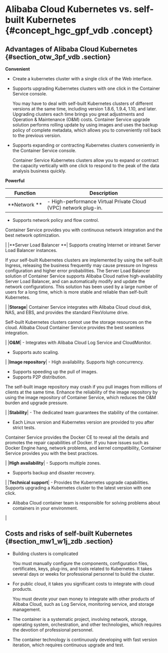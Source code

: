# Alibaba Cloud Kubernetes vs. self-built Kubernetes {#concept_hgc_gpf_vdb .concept}

## Advantages of Alibaba Cloud Kubernetes {#section_otw_3pf_vdb .section}

**Convenient**

-   Create a kubernetes cluster with a single click of the Web interface.
-   Supports upgrading Kubernetes clusters with one click in the Container Service console.

    You may have to deal with self-built Kubernetes clusters of different versions at the same time, including version 1.8.6, 1.9.4, 1.10, and later. Upgrading clusters each time brings you great adjustments and Operation & Maintenance \(O&M\) costs. Container Service upgrade solution performs rolling update by using images and uses the backup policy of complete metadata, which allows you to conveniently roll back to the previous version.

-   Supports expanding or contracting Kubernetes clusters conveniently in the Container Service console.

    Container Service Kubernetes clusters allow you to expand or contract the capacity vertically with one click to respond to the peak of the data analysis business quickly.


**Powerful**

|Function|Description|
|--------|-----------|
|**Network **| -   High-performance Virtual Private Cloud \(VPC\) network plug-in.
-   Supports network policy and flow control.

 Container Service provides you with continuous network integration and the best network optimization.

 |
|**Server Load Balancer **| Supports creating Internet or intranet Server Load Balancer instances.

 If your self-built Kubernetes clusters are implemented by using the self-built Ingress, releasing the business frequently may cause pressure on Ingress configuration and higher error probabilities. The Server Load Balancer solution of Container Service supports Alibaba Cloud native high-availability Server Load Balancer, and can automatically modify and update the network configurations. This solution has been used by a large number of users for a long time, which is more stable and reliable than self-built Kubernetes.

 |
|**Storage**| Container Service integrates with Alibaba Cloud cloud disk, NAS, and EBS, and provides the standard FlexVolume drive.

 Self-built Kubernetes clusters cannot use the storage resources on the cloud. Alibaba Cloud Container Service provides the best seamless integration.

 |
|**O&M**| -   Integrates with Alibaba Cloud Log Service and CloudMonitor.
-   Supports auto scaling.

 |
|**Image repository**| -   High availability. Supports high concurrency.
-   Supports speeding up the pull of images.
-   Supports P2P distribution.

 The self-built image repository may crash if you pull images from millions of clients at the same time. Enhance the reliability of the image repository by using the image repository of Container Service, which reduces the O&M burden and upgrade pressure.

 |
|**Stability**| -   The dedicated team guarantees the stability of the container.
-   Each Linux version and Kubernetes version are provided to you after strict tests.

 Container Service provides the Docker CE to reveal all the details and promotes the repair capabilities of Docker. If you have issues such as Docker Engine hang, network problems, and kernel compatibility, Container Service provides you with the best practices.

 |
|**High availability**| -   Supports multiple zones.
-   Supports backup and disaster recovery.

 |
|**Technical support**| -   Provides the Kubernetes upgrade capabilities. Supports upgrading a Kubernetes cluster to the latest version with one click.
-   Alibaba Cloud container team is responsible for solving problems about containers in your environment.

 |

## Costs and risks of self-built Kubernetes {#section_mw1_w1j_zdb .section}

-   Building clusters is complicated

    You must manually configure the components, configuration files, certificates, keys, plug-ins, and tools related to Kubernetes. It takes several days or weeks for professional personnel to build the cluster.

-   For public cloud, it takes you significant costs to integrate with cloud products.

    You must devote your own money to integrate with other products of Alibaba Cloud, such as Log Service, monitoring service, and storage management.

-   The container is a systematic project, involving network, storage, operating system, orchestration, and other technologies, which requires the devotion of professional personnel.
-   The container technology is continuously developing with fast version iteration, which requires continuous upgrade and test.


